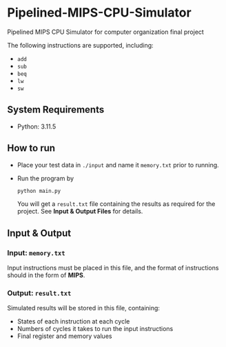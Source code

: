 # Pipelined-MIPS-CPU-Simulator

Pipelined MIPS CPU Simulator for computer organization final project

The following instructions are supported, including:
- `add`
- `sub`
- `beq`
- `lw`
- `sw`

## System Requirements

- Python: 3.11.5

## How to run

- Place your test data in `./input` and name it `memory.txt` prior to running.

- Run the program by 
    ```bash
    python main.py
    ``` 

    You will get a `result.txt` file containing the results as required for the project. 
    See **Input & Output Files** for details.

## Input & Output

### Input: `memory.txt`

Input instructions must be placed in this file, and the format of instructions should in the form of **MIPS**.

### Output: `result.txt`

Simulated results will be stored in this file, containing:
- States of each instruction at each cycle
- Numbers of cycles it takes to run the input instructions
- Final register and memory values